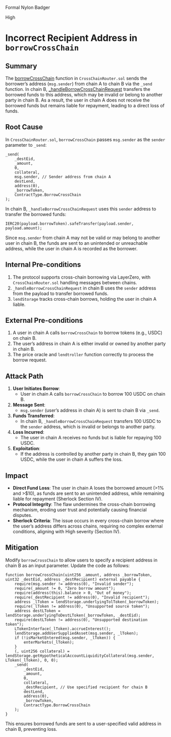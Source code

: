 Formal Nylon Badger

High

# Incorrect Recipient Address in `borrowCrossChain`

## Summary
The [borrowCrossChain](https://github.com/sherlock-audit/2025-05-lend-audit-contest/blob/713372a1ccd8090ead836ca6b1acf92e97de4679/Lend-V2/src/LayerZero/CrossChainRouter.sol#L113) function in `CrossChainRouter.sol` sends the borrower’s address (`msg.sender`) from chain A to chain B via the `_send` function. In chain B, [_handleBorrowCrossChainRequest](https://github.com/sherlock-audit/2025-05-lend-audit-contest/blob/713372a1ccd8090ead836ca6b1acf92e97de4679/Lend-V2/src/LayerZero/CrossChainRouter.sol#L581) transfers the borrowed funds to this address, which may be invalid or belong to another party in chain B. As a result, the user in chain A does not receive the borrowed funds but remains liable for repayment, leading to a direct loss of funds.

## Root Cause
In `CrossChainRouter.sol`, `borrowCrossChain` passes `msg.sender` as the `sender` parameter to `_send`:
```solidity
_send(
    _destEid,
    _amount,
    0,
    collateral,
    msg.sender, // Sender address from chain A
    destLend,
    address(0),
    _borrowToken,
    ContractType.BorrowCrossChain
);
```
In chain B, `_handleBorrowCrossChainRequest` uses this `sender` address to transfer the borrowed funds:
```solidity
IERC20(payload.borrowToken).safeTransfer(payload.sender, payload.amount);
```
Since `msg.sender` from chain A may not be valid or may belong to another user in chain B, the funds are sent to an unintended or unreachable address, while the user in chain A is recorded as the borrower.

## Internal Pre-conditions
1. The protocol supports cross-chain borrowing via LayerZero, with `CrossChainRouter.sol` handling messages between chains.
2. `_handleBorrowCrossChainRequest` in chain B uses the `sender` address from the payload to transfer borrowed funds.
3. `lendStorage` tracks cross-chain borrows, holding the user in chain A liable.

## External Pre-conditions
1. A user in chain A calls `borrowCrossChain` to borrow tokens (e.g., USDC) on chain B.
2. The user’s address in chain A is either invalid or owned by another party in chain B.
3. The price oracle and `lendtroller` function correctly to process the borrow request.

## Attack Path
1. **User Initiates Borrow**:
   - User in chain A calls `borrowCrossChain` to borrow 100 USDC on chain B.
2. **Message Sent**:
   - `msg.sender` (user’s address in chain A) is sent to chain B via `_send`.
3. **Funds Transferred**:
   - In chain B, `_handleBorrowCrossChainRequest` transfers 100 USDC to the `sender` address, which is invalid or belongs to another party.
4. **Loss Incurred**:
   - The user in chain A receives no funds but is liable for repaying 100 USDC.
5. **Exploitation**:
   - If the address is controlled by another party in chain B, they gain 100 USDC, while the user in chain A suffers the loss.

## Impact
- **Direct Fund Loss**: The user in chain A loses the borrowed amount (>1% and >$10), as funds are sent to an unintended address, while remaining liable for repayment (Sherlock Section IV).
- **Protocol Integrity**: The flaw undermines the cross-chain borrowing mechanism, eroding user trust and potentially causing financial disputes.
- **Sherlock Criteria**: The issue occurs in every cross-chain borrow where the user’s address differs across chains, requiring no complex external conditions, aligning with High severity (Section IV).

## Mitigation
Modify `borrowCrossChain` to allow users to specify a recipient address in chain B as an input parameter. Update the code as follows:
```solidity
function borrowCrossChain(uint256 _amount, address _borrowToken, uint32 _destEid, address _destRecipient) external payable {
    require(msg.sender != address(0), "Invalid sender");
    require(_amount != 0, "Zero borrow amount");
    require(address(this).balance > 0, "Out of money");
    require(_destRecipient != address(0), "Invalid recipient");
    address _lToken = lendStorage.underlyingTolToken(_borrowToken);
    require(_lToken != address(0), "Unsupported source token");
    address destLToken = lendStorage.underlyingToDestLToken(_borrowToken, _destEid);
    require(destLToken != address(0), "Unsupported destination token");
    LTokenInterface(_lToken).accrueInterest();
    lendStorage.addUserSuppliedAsset(msg.sender, _lToken);
    if (!isMarketEntered(msg.sender, _lToken)) {
        enterMarkets(_lToken);
    }
    (, uint256 collateral) = lendStorage.getHypotheticalAccountLiquidityCollateral(msg.sender, LToken(_lToken), 0, 0);
    _send(
        _destEid,
        _amount,
        0,
        collateral,
        _destRecipient, // Use specified recipient for chain B
        destLend,
        address(0),
        _borrowToken,
        ContractType.BorrowCrossChain
    );
}
```
This ensures borrowed funds are sent to a user-specified valid address in chain B, preventing loss.